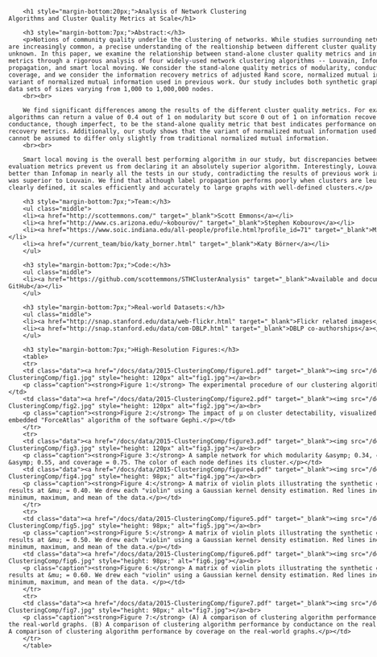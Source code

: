 <style type="text/css">
td.data {
vertical-align:top;
width:407px;
}
tr {
margin: 0 0 20px 0;
display: inline-block;
}
#middle a {
font-weight:400 !important;
}
#middle a:hover {
opacity:.8;
}
</style>

<div id="middle" class="research">

		<h1 style="margin-bottom:20px;">Analysis of Network Clustering Algorithms and Cluster Quality Metrics at Scale</h1>

<div id="container" style="width:865px; margin-bottom:25px;">

		<h3 style="margin-bottom:7px;">Abstract:</h3>
		<p>Notions of community quality underlie the clustering of networks. While studies surrounding network clustering are increasingly common, a precise understanding of the realtionship between different cluster quality metrics is unknown. In this paper, we examine the relationship between stand-alone cluster quality metrics and information recovery metrics through a rigorous analysis of four widely-used network clustering algorithms -- Louvain, Infomap, label propagation, and smart local moving. We consider the stand-alone quality metrics of modularity, conductance, and coverage, and we consider the information recovery metrics of adjusted Rand score, normalized mutual information, and a variant of normalized mutual information used in previous work. Our study includes both synthetic graphs and empirical data sets of sizes varying from 1,000 to 1,000,000 nodes.
		<br><br>

		We find significant differences among the results of the different cluster quality metrics. For example, clustering algorithms can return a value of 0.4 out of 1 on modularity but score 0 out of 1 on information recovery. We find conductance, though imperfect, to be the stand-alone quality metric that best indicates performance on the information recovery metrics. Additionally, our study shows that the variant of normalized mutual information used in previous work cannot be assumed to differ only slightly from traditional normalized mutual information.
		<br><br>

		Smart local moving is the overall best performing algorithm in our study, but discrepancies between cluster evaluation metrics prevent us from declaring it an absolutely superior algorithm. Interestingly, Louvain performed better than Infomap in nearly all the tests in our study, contradicting the results of previous work in which Infomap was superior to Louvain. We find that although label propagation performs poorly when clusters are leusters are less clearly defined, it scales efficiently and accurately to large graphs with well-defined clusters.</p>

		<h3 style="margin-bottom:7px;">Team:</h3>
		<ul class="middle">
		<li><a href="http://scottemmons.com/" target="_blank">Scott Emmons</a></li>
		<li><a href="http://www.cs.arizona.edu/~kobourov/" target="_blank">Stephen Kobourov</a></li>
		<li><a href="https://www.soic.indiana.edu/all-people/profile.html?profile_id=71" target="_blank">Michael Gallant</a></li>
		<li><a href="/current_team/bio/katy_borner.html" target="_blank">Katy Börner</a></li>
		</ul>

		<h3 style="margin-bottom:7px;">Code:</h3>
		<ul class="middle">
		<li><a href="https://github.com/scottemmons/STHClusterAnalysis" target="_blank">Available and documented at GitHub</a></li>
		</ul>

		<h3 style="margin-bottom:7px;">Real-world Datasets:</h3>
		<ul class="middle"> 
		<li><a href="http://snap.stanford.edu/data/web-flickr.html" target="_blank">Flickr related images</a></li>
		<li><a href="http://snap.stanford.edu/data/com-DBLP.html" target="_blank">DBLP co-authorships</a></li>
		</ul>

		<h3 style="margin-bottom:7px;">High-Resolution Figures:</h3>
		<table>
		<tr>
		<td class="data"><a href="/docs/data/2015-ClusteringComp/figure1.pdf" target="_blank"><img src="/docs/data/2015-ClusteringComp/fig1.jpg" style="height: 120px" alt="fig1.jpg"></a><br>
		<p class="caption"><strong>Figure 1:</strong> The experimental procedure of our clustering algorithm comparison.</p></td>
		<td class="data"><a href="/docs/data/2015-ClusteringComp/figure2.pdf" target="_blank"><img src="/docs/data/2015-ClusteringComp/fig2.jpg" style="height: 120px" alt="fig2.jpg"></a><br>
		<p class="caption"><strong>Figure 2:</strong> The impact of μ on cluster detectability, visualized using the spring-embedded "ForceAtlas" algorithm of the software Gephi.</p></td>
		</tr>
		<tr>
		<td class="data"><a href="/docs/data/2015-ClusteringComp/figure3.pdf" target="_blank"><img src="/docs/data/2015-ClusteringComp/fig3.jpg" style="height: 120px" alt="fig3.jpg"></a><br>
		<p class="caption"><strong>Figure 3:</strong> A sample network for which modularity &asymp; 0.34, conductance &asymp; 0.55, and coverage = 0.75. The color of each node defines its cluster.</p></td>
		<td class="data"><a href="/docs/data/2015-ClusteringComp/figure4.pdf" target="_blank"><img src="/docs/data/2015-ClusteringComp/fig4.jpg" style="height: 98px;" alt="fig4.jpg"></a><br>
		<p class="caption"><strong>Figure 4:</strong> A matrix of violin plots illustrating the synthetic graph experiment results at &mu; = 0.40. We drew each "violin" using a Gaussian kernel density estimation. Red lines indicate the minimum, maximum, and mean of the data.</p></td>
		</tr>
		<tr>
		<td class="data"><a href="/docs/data/2015-ClusteringComp/figure5.pdf" target="_blank"><img src="/docs/data/2015-ClusteringComp/fig5.jpg" style="height: 98px;" alt="fig5.jpg"></a><br>
		<p class="caption"><strong>Figure 5:</strong> A matrix of violin plots illustrating the synthetic graph experiment results at &mu; = 0.50. We drew each "violin" using a Gaussian kernel density estimation. Red lines indicate the minimum, maximum, and mean of the data.</p></td>
		<td class="data"><a href="/docs/data/2015-ClusteringComp/figure6.pdf" target="_blank"><img src="/docs/data/2015-ClusteringComp/fig6.jpg" style="height: 98px;" alt="fig6.jpg"></a><br>
		<p class="caption"><strong>Figure 6:</strong> A matrix of violin plots illustrating the synthetic graph experiment results at &mu; = 0.60. We drew each "violin" using a Gaussian kernel density estimation. Red lines indicate the minimum, maximum, and mean of the data. </p></td>
		</tr>
		<tr>
		<td class="data"><a href="/docs/data/2015-ClusteringComp/figure7.pdf" target="_blank"><img src="/docs/data/2015-ClusteringComp/fig7.jpg" style="height: 98px;" alt="fig7.jpg"></a><br>
		<p class="caption"><strong>Figure 7:</strong> (A) A comparison of clustering algorithm performance by modularity on the real-world graphs. (B) A comparison of clustering algorithm performance by conductance on the real-world graphs. (C) A comparison of clustering algorithm performance by coverage on the real-world graphs.</p></td>
		</tr>
		</table>

</div>
</div>